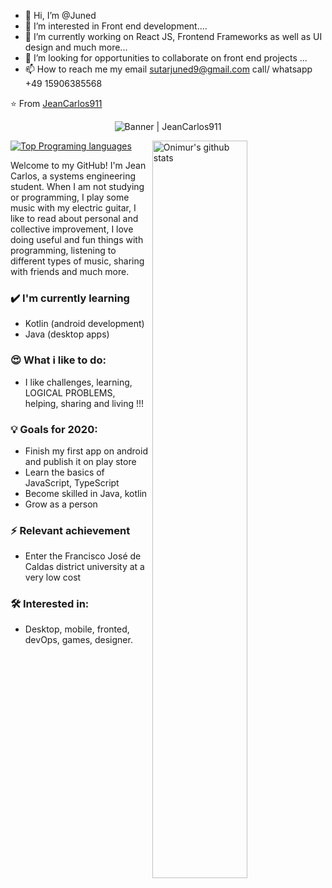 - 👋 Hi, I’m @Juned
- 👀 I’m interested in  Front end development....
- 🌱 I’m currently working on React JS, Frontend Frameworks as well as UI design and much more...
- 💞️ I’m looking for opportunities to collaborate on front end projects ...
- 📫 How to reach me  my email sutarjuned9@gmail.com call/ whatsapp +49 15906385568

<!---
Juned9151/Juned9151 is a ✨ special ✨ repository because its `README.md` (this file) appears on your GitHub profile.
You can click the Preview link to take a look at your changes.
--->


⭐️ From [JeanCarlos911](https://github.com/JeanCarlos911)

<div align="center"><img alt="Banner | JeanCarlos911" src="https://i.imgur.com/34fiEUG.gif" /></div>

<p>
  <a>
    <img width="55%" align="right" alt="Onimur's github stats" src="https://github-readme-stats.vercel.app/api?username=JeanCarlos911&show_icons=true&hide_border=true" />
  </a>

  [![Top Programing languages](https://github-readme-stats.vercel.app/api/top-langs/?username=JeanCarlos911&layout=compact)](https://github.com/anuraghazra/github-readme-stats)
</p>

Welcome to my GitHub! I'm Jean Carlos, a systems engineering student. When I am not studying or programming, I play some music with my electric guitar, I like to read about personal and collective improvement, I love doing useful and fun things with programming, listening to different types of music, sharing with friends and much more.

### ✔️ I'm currently learning
- Kotlin (android development)
- Java (desktop apps)

### 😍 What i like to do:
- I like challenges, learning, LOGICAL PROBLEMS, helping, sharing and living !!!

### 💡 Goals for 2020:
- Finish my first app on android and publish it on play store
- Learn the basics of JavaScript, TypeScript
- Become skilled in Java, kotlin
- Grow as a person

### ⚡ Relevant achievement
- Enter the Francisco José de Caldas district university at a very low cost

### 🛠 Interested in:
- Desktop, mobile, fronted, devOps, games, designer.

